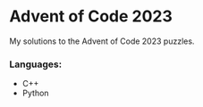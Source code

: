 # Advent of Code 2023
My solutions to the Advent of Code 2023 puzzles.

### Languages:
- C++
- Python

